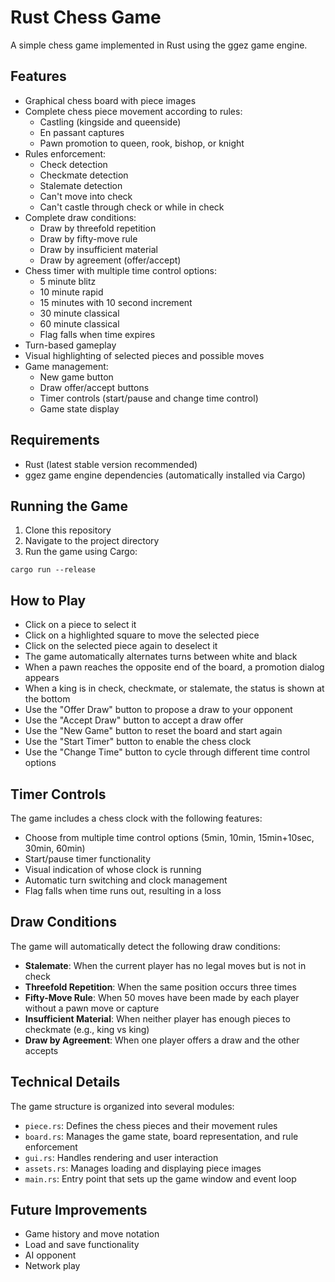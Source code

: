 # Rust Chess Game

A simple chess game implemented in Rust using the ggez game engine.

## Features

- Graphical chess board with piece images
- Complete chess piece movement according to rules:
  - Castling (kingside and queenside)
  - En passant captures
  - Pawn promotion to queen, rook, bishop, or knight
- Rules enforcement:
  - Check detection
  - Checkmate detection
  - Stalemate detection
  - Can't move into check
  - Can't castle through check or while in check
- Complete draw conditions:
  - Draw by threefold repetition
  - Draw by fifty-move rule
  - Draw by insufficient material
  - Draw by agreement (offer/accept)
- Chess timer with multiple time control options:
  - 5 minute blitz
  - 10 minute rapid
  - 15 minutes with 10 second increment
  - 30 minute classical
  - 60 minute classical
  - Flag falls when time expires
- Turn-based gameplay
- Visual highlighting of selected pieces and possible moves
- Game management:
  - New game button
  - Draw offer/accept buttons
  - Timer controls (start/pause and change time control)
  - Game state display

## Requirements

- Rust (latest stable version recommended)
- ggez game engine dependencies (automatically installed via Cargo)

## Running the Game

1. Clone this repository
2. Navigate to the project directory
3. Run the game using Cargo:

```
cargo run --release
```

## How to Play

- Click on a piece to select it
- Click on a highlighted square to move the selected piece
- Click on the selected piece again to deselect it
- The game automatically alternates turns between white and black
- When a pawn reaches the opposite end of the board, a promotion dialog appears
- When a king is in check, checkmate, or stalemate, the status is shown at the bottom
- Use the "Offer Draw" button to propose a draw to your opponent
- Use the "Accept Draw" button to accept a draw offer
- Use the "New Game" button to reset the board and start again
- Use the "Start Timer" button to enable the chess clock
- Use the "Change Time" button to cycle through different time control options

## Timer Controls

The game includes a chess clock with the following features:
- Choose from multiple time control options (5min, 10min, 15min+10sec, 30min, 60min)
- Start/pause timer functionality
- Visual indication of whose clock is running
- Automatic turn switching and clock management
- Flag falls when time runs out, resulting in a loss

## Draw Conditions

The game will automatically detect the following draw conditions:

- **Stalemate**: When the current player has no legal moves but is not in check
- **Threefold Repetition**: When the same position occurs three times
- **Fifty-Move Rule**: When 50 moves have been made by each player without a pawn move or capture
- **Insufficient Material**: When neither player has enough pieces to checkmate (e.g., king vs king)
- **Draw by Agreement**: When one player offers a draw and the other accepts

## Technical Details

The game structure is organized into several modules:

- `piece.rs`: Defines the chess pieces and their movement rules
- `board.rs`: Manages the game state, board representation, and rule enforcement
- `gui.rs`: Handles rendering and user interaction
- `assets.rs`: Manages loading and displaying piece images
- `main.rs`: Entry point that sets up the game window and event loop

## Future Improvements

- Game history and move notation
- Load and save functionality
- AI opponent
- Network play 